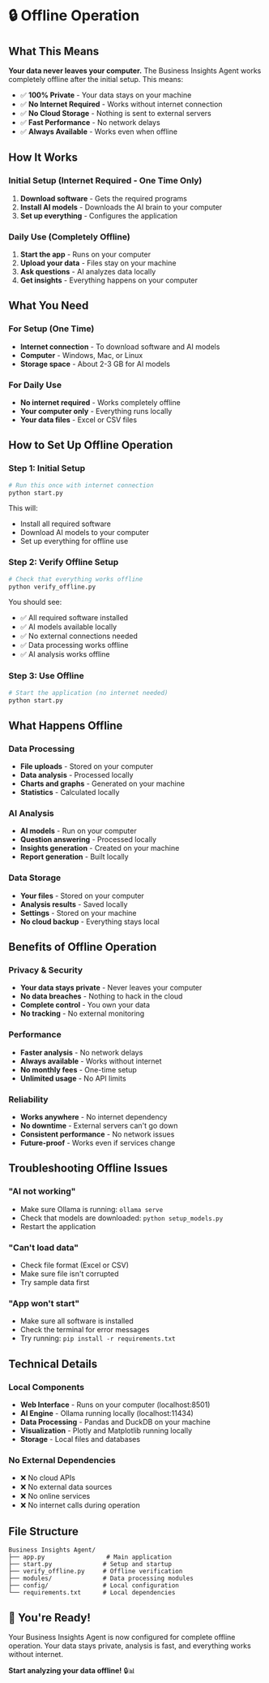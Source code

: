 # 🔒 Offline Operation

## What This Means

**Your data never leaves your computer.** The Business Insights Agent works completely offline after the initial setup. This means:

- ✅ **100% Private** - Your data stays on your machine
- ✅ **No Internet Required** - Works without internet connection
- ✅ **No Cloud Storage** - Nothing is sent to external servers
- ✅ **Fast Performance** - No network delays
- ✅ **Always Available** - Works even when offline

## How It Works

### Initial Setup (Internet Required - One Time Only)
1. **Download software** - Gets the required programs
2. **Install AI models** - Downloads the AI brain to your computer
3. **Set up everything** - Configures the application

### Daily Use (Completely Offline)
1. **Start the app** - Runs on your computer
2. **Upload your data** - Files stay on your machine
3. **Ask questions** - AI analyzes data locally
4. **Get insights** - Everything happens on your computer

## What You Need

### For Setup (One Time)
- **Internet connection** - To download software and AI models
- **Computer** - Windows, Mac, or Linux
- **Storage space** - About 2-3 GB for AI models

### For Daily Use
- **No internet required** - Works completely offline
- **Your computer only** - Everything runs locally
- **Your data files** - Excel or CSV files

## How to Set Up Offline Operation

### Step 1: Initial Setup
```bash
# Run this once with internet connection
python start.py
```

This will:
- Install all required software
- Download AI models to your computer
- Set up everything for offline use

### Step 2: Verify Offline Setup
```bash
# Check that everything works offline
python verify_offline.py
```

You should see:
- ✅ All required software installed
- ✅ AI models available locally
- ✅ No external connections needed
- ✅ Data processing works offline
- ✅ AI analysis works offline

### Step 3: Use Offline
```bash
# Start the application (no internet needed)
python start.py
```

## What Happens Offline

### Data Processing
- **File uploads** - Stored on your computer
- **Data analysis** - Processed locally
- **Charts and graphs** - Generated on your machine
- **Statistics** - Calculated locally

### AI Analysis
- **AI models** - Run on your computer
- **Question answering** - Processed locally
- **Insights generation** - Created on your machine
- **Report generation** - Built locally

### Data Storage
- **Your files** - Stored on your computer
- **Analysis results** - Saved locally
- **Settings** - Stored on your machine
- **No cloud backup** - Everything stays local

## Benefits of Offline Operation

### Privacy & Security
- **Your data stays private** - Never leaves your computer
- **No data breaches** - Nothing to hack in the cloud
- **Complete control** - You own your data
- **No tracking** - No external monitoring

### Performance
- **Faster analysis** - No network delays
- **Always available** - Works without internet
- **No monthly fees** - One-time setup
- **Unlimited usage** - No API limits

### Reliability
- **Works anywhere** - No internet dependency
- **No downtime** - External servers can't go down
- **Consistent performance** - No network issues
- **Future-proof** - Works even if services change

## Troubleshooting Offline Issues

### "AI not working"
- Make sure Ollama is running: `ollama serve`
- Check that models are downloaded: `python setup_models.py`
- Restart the application

### "Can't load data"
- Check file format (Excel or CSV)
- Make sure file isn't corrupted
- Try sample data first

### "App won't start"
- Make sure all software is installed
- Check the terminal for error messages
- Try running: `pip install -r requirements.txt`

## Technical Details

### Local Components
- **Web Interface** - Runs on your computer (localhost:8501)
- **AI Engine** - Ollama running locally (localhost:11434)
- **Data Processing** - Pandas and DuckDB on your machine
- **Visualization** - Plotly and Matplotlib running locally
- **Storage** - Local files and databases

### No External Dependencies
- ❌ No cloud APIs
- ❌ No external data sources  
- ❌ No online services
- ❌ No internet calls during operation

## File Structure

```
Business Insights Agent/
├── app.py                 # Main application
├── start.py              # Setup and startup
├── verify_offline.py     # Offline verification
├── modules/              # Data processing modules
├── config/               # Local configuration
└── requirements.txt      # Local dependencies
```

## 🎉 You're Ready!

Your Business Insights Agent is now configured for complete offline operation. Your data stays private, analysis is fast, and everything works without internet.

**Start analyzing your data offline!** 🔒📊